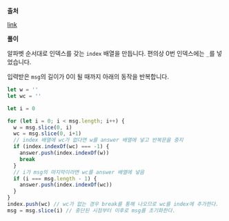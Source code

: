 **출처**

[link](https://programmers.co.kr/learn/courses/30/lessons/17684#)

**풀이**

알파벳 순서대로 인덱스를 갖는 `index` 배열을 만듭니다. 편의상 0번 인덱스에는 `_`를 넣었습니다.

입력받은 `msg`의 길이가 0이 될 때까지 아래의 동작을 반복합니다.
```js
let w = ''
let wc = ''

let i = 0

for (let i = 0; i < msg.length; i++) {
  w = msg.slice(0, i)
  wc = msg.slice(0, i+1)
  // index 배열에 wc가 없다면 w를 answer 배열에 넣고 반복문을 중지
  if (index.indexOf(wc) === -1) {
    answer.push(index.indexOf(w))
    break
  }
  // i가 msg의 마지막이라면 wc를 answer 배열에 넣음
  if (i === msg.length - 1) {
    answer.push(index.indexOf(wc))
  }
}
index.push(wc) // wc가 없는 경우 break를 통해 나오므로 wc를 index에 추가한다.
msg = msg.slice(i) // 중단된 시점부터 이후로 msg를 초기화한다.
```